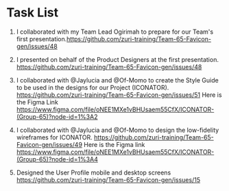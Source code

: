 # Task List 

1. I collaborated with my Team Lead Ogirimah to prepare for our Team's first presentation.https://github.com/zuri-training/Team-65-Favicon-gen/issues/48

2. I presented on behalf of the Product Designers at the first presentation. https://github.com/zuri-training/Team-65-Favicon-gen/issues/48

3. I collaborated with @Jaylucia and @Of-Momo to create the Style Guide to be used in the designs for our Project (ICONATOR). https://github.com/zuri-training/Team-65-Favicon-gen/issues/51 Here is the Figma Link https://www.figma.com/file/oNEE1MXe1vBHUsaem55CfX/ICONATOR-(Group-65)?node-id=1%3A2 

4. I collaborated with @Jaylucia and @Of-Momo to design the low-fidelity wireframes for ICONATOR. https://github.com/zuri-training/Team-65-Favicon-gen/issues/49 Here is the Figma link https://www.figma.com/file/oNEE1MXe1vBHUsaem55CfX/ICONATOR-(Group-65)?node-id=1%3A4

5. Designed the User Profile mobile and desktop screens https://github.com/zuri-training/Team-65-Favicon-gen/issues/15 



